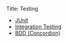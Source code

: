 Title: Testing

- [JUnit](junit.html)
- [Integration Testing](integtest.html)
- [BDD (Concordion)](bdd.html)
